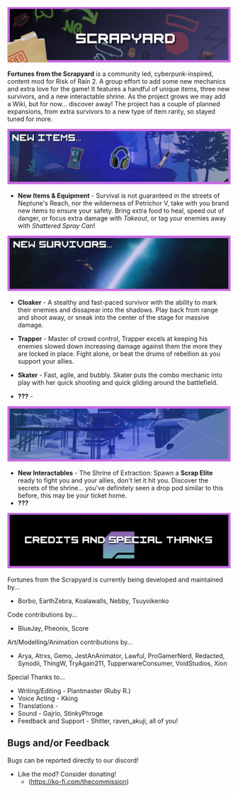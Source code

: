 ![Fortunes From the Scrapyard](TheCommissionProject/Assets/ReadmeAssets/5.gif)

**Fortunes from the Scrapyard** is a community led, cyberpunk-inspired, content mod for Risk of Rain 2. A group effort to add some new mechanics and extra love for the game! It features a handful of unique items, three new survivors, and a new interactable shrine. As the project grows we may add a Wiki, but for now... discover away! The project has a couple of planned expansions, from extra survivors to a new type of item rarity, so stayed tuned for more.

![New Items...](TheCommissionProject/Assets/ReadmeAssets/1.gif)

* **New Items & Equipment** - Survival is not guaranteed in the streets of Neptune's Reach, nor the wilderness of Petrichor V, take with you brand new items to ensure your safety. Bring extra food to heal, speed out of danger, or focus extra damage with *Takeout*, or tag your enemies away with *Shattered Spray Can*!

![New Survivors...](TheCommissionProject/Assets/ReadmeAssets/2.gif)

* **Cloaker** - A stealthy and fast-paced survivor with the ability to mark their enemies and dissapear into the shadows. Play back from range and shoot away, or sneak into the center of the stage for massive damage.

* **Trapper** - Master of crowd control, Trapper excels at keeping his enemies slowed down increasing damage against them the more they are locked in place. Fight alone, or beat the drums of rebellion as you support your allies.

* **Skater** - Fast, agile, and bubbly. Skater puts the combo mechanic into play with her quick shooting and quick gliding around the battlefield.

* **???** - 

![New Interactables...](TheCommissionProject/Assets/ReadmeAssets/3.gif)

* **New Interactables** - The Shrine of Extraction: Spawn a **Scrap Elite** ready to fight you and your allies, don't let it hit you. Discover the secrets of the shrine... you've definitely seen a drop pod similar to this before, this may be your ticket home.
* **???**

![Credits](TheCommissionProject/Assets/ReadmeAssets/4.gif)

Fortunes from the Scrapyard is currently being developed and maintained by...
* Borbo, EarthZebra, Koalawalls, Nebby, Tsuyoikenko

Code contributions by...
* BlueJay, Pheonix, Score

Art/Modelling/Animation contributions by...
*  Arya, Atrxs, Gemo, JestAnAnimator, Lawful, ProGamerNerd, Redacted, Synodii, ThingW, TryAgain211, TupperwareConsumer, VoidStudios, Xion

Special Thanks to... 
* Writing/Editing - Plantmaster (Ruby R.)
* Voice Acting - Kking
* Translations - 
* Sound - Gajrio, StinkyPhroge
* Feedback and Support - Shitter, raven_akuji, all of you!

## Bugs and/or Feedback

Bugs can be reported directly to our discord!

* Like the mod? Consider donating!
  * (https://ko-fi.com/thecommission)
